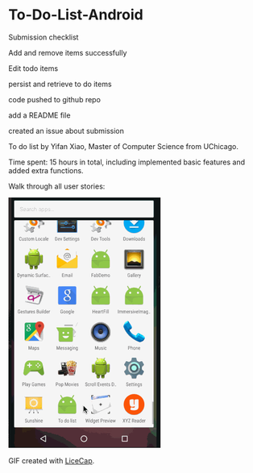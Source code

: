 # To-Do-List-Android

Submission checklist

Add and remove items successfully

Edit todo items

persist and retrieve to do items 

code pushed to github repo

add a README file

created an issue about submission


To do list by Yifan Xiao, Master of Computer Science from UChicago. 

Time spent: 15 hours in total, including implemented basic features and added extra functions. 

Walk through all user stories:

![Video Walkthrough](demo.gif)

GIF created with [LiceCap](http://www.cockos.com/licecap/).